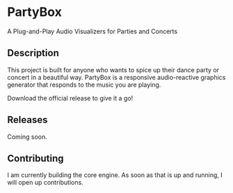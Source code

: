 # PartyBox
A Plug-and-Play Audio Visualizers for Parties and Concerts

## Description
This project is built for anyone who wants to spice up their dance party or concert in a beautiful way. 
PartyBox is a responsive audio-reactive graphics generator that responds to the music you are playing.

Download the official release to give it a go!

## Releases
Coming soon.

## Contributing
I am currently building the core engine. As soon as that is up and running, I will open up contributions.
